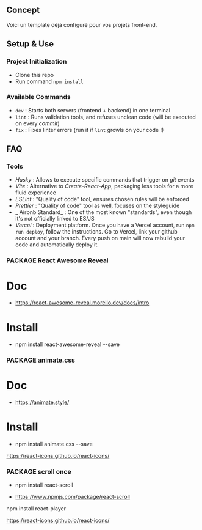 ## Concept

Voici un template déjà configuré pour vos projets front-end.

## Setup & Use

### Project Initialization

- Clone this repo
- Run command `npm install`

### Available Commands

- `dev` : Starts both servers (frontend + backend) in one terminal
- `lint` : Runs validation tools, and refuses unclean code (will be executed on every _commit_)
- `fix` : Fixes linter errors (run it if `lint` growls on your code !)

## FAQ

### Tools

- _Husky_ : Allows to execute specific commands that trigger on _git_ events
- _Vite_ : Alternative to _Create-React-App_, packaging less tools for a more fluid experience
- _ESLint_ : "Quality of code" tool, ensures chosen rules will be enforced
- _Prettier_ : "Quality of code" tool as well, focuses on the styleguide
- _ Airbnb Standard_ : One of the most known "standards", even though it's not officially linked to ES/JS
- _Vercel_ : Deployment platform. Once you have a Vercel account, run `npm run deploy`, follow the instructions. Go to Vercel, link your github account and your branch. Every push on main will now rebuild your code and automatically deploy it.

### PACKAGE React Awesome Reveal

# Doc

- https://react-awesome-reveal.morello.dev/docs/intro

# Install

- npm install react-awesome-reveal --save

### PACKAGE animate.css

# Doc

- https://animate.style/

# Install

- npm install animate.css --save

https://react-icons.github.io/react-icons/

### PACKAGE scroll once

- npm install react-scroll

- https://www.npmjs.com/package/react-scroll

npm install react-player

https://react-icons.github.io/react-icons/
